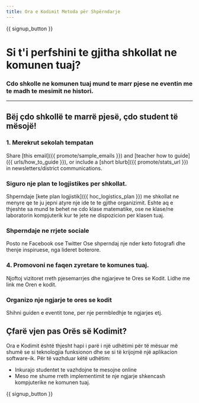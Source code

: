```yaml
---
title: Ora e Kodimit Metoda për Shpërndarje
---
```


{{ signup_button }}

# Si t'i perfshini te gjitha shkollat ne komunen tuaj? 

### Cdo shkolle ne komunen tuaj mund te marr pjese ne eventin me te madh te mesimit ne histori.

* * *

## Bëj çdo shkollë te marrë pjesë, çdo student të mësojë!

### 1. Merekrut sekolah tempatan 

Share [this email]({{ promote/sample_emails }}) and [teacher how to guide]({{ urls/how_to_guide }}), or include a [short blurb]({{ promote/stats_url }}) in newsletters/district communications. <br />

### Siguro nje plan te logjistikes per shkollat. 

Shperndaje [kete plan logjistik]({{ hoc_logistics_plan }}) me shkollat ne menyre qe te ju jepni atyre nje ide te te gjithe organizimit. Eshte aq e thjeshte sa mund te behet ne cdo klase matematike, ose ne klase/ne laboratorin kompjuterik kur te jete ne dispozicion per klasen tuaj. 

### Shperndaje ne rrjete sociale 

Posto ne Facebook ose Twitter Ose shperndaj nje nder keto fotografi dhe thenje inspiruese, nga lideret boterore. 

### 4. Promovoni ne faqen zyretare te komunes tuaj.

Njoftoj vizitoret rreth pjesemarrjes dhe ngjarjeve te Ores se Kodit. Lidhe me link me Oren e kodit.

### Organizo nje ngjarje te ores se kodit

Shihni guiden e eventit tone, per nje permbledhje te ngjarjes etj.

## Çfarë vjen pas Orës së Kodimit?

Ora e Kodimit është thjesht hapi i parë i një udhëtimi për të mësuar më shumë se si teknologjia funksionon dhe se si të krijojmë një aplikacion software-ik. Për të vazhduar këtë udhëtim:

- Inkurajo studentet te vazhdojne te mesojne online
- Meso me shume rreth implementimit te nje ngjarje shkencash kompjuterike ne komunen tuaj. 

{{ signup_button }}